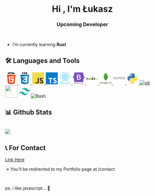 
<!-- <a href="#"><img  width="60%" height="auto" src="programmer.svg" height="175px"/></a> -->

<h1 align="center">Hi , I'm Łukasz</h1>
<h3 align="center">Upcoming Developer</h3>
<br>


-  I’m currently learning **Rust**


<p align="left">
</p>

## 🛠 Languages and Tools
<p align="left"> 

<a href="https://www.w3.org/html/" target="_blank" rel="noreferrer"> <img src="https://raw.githubusercontent.com/devicons/devicon/master/icons/html5/html5-original-wordmark.svg" alt="html5" width="40" height="40"/> </a><a href="https://www.w3schools.com/css/" target="_blank" rel="noreferrer"> <img src="https://raw.githubusercontent.com/devicons/devicon/master/icons/css3/css3-original-wordmark.svg" alt="css3" width="40" height="40"/> </a><a href="https://developer.mozilla.org/en-US/docs/Web/JavaScript" target="_blank" rel="noreferrer"> <img src="https://raw.githubusercontent.com/devicons/devicon/master/icons/javascript/javascript-original.svg" alt="javascript" width="40" height="40"/> </a><img src="https://github.com/devicons/devicon/blob/master/icons/typescript/typescript-original.svg" title="Typescript" alt="Typrscript" width="40" height="40"/>  <a href="https://reactjs.org/" target="_blank" rel="noreferrer"> <img src="https://raw.githubusercontent.com/devicons/devicon/master/icons/react/react-original-wordmark.svg" alt="react" width="40" height="40"/> </a> <a href="https://getbootstrap.com" target="_blank" rel="noreferrer"> <img src="https://raw.githubusercontent.com/devicons/devicon/master/icons/bootstrap/bootstrap-plain-wordmark.svg" alt="bootstrap" width="40" height="40"/> </a><a href="https://nodejs.org" target="_blank" rel="noreferrer"> <img src="https://raw.githubusercontent.com/devicons/devicon/master/icons/nodejs/nodejs-original-wordmark.svg" alt="nodejs" width="40" height="40"/> </a> <a href="https://www.mongodb.com/" target="_blank" rel="noreferrer"> <img src="https://raw.githubusercontent.com/devicons/devicon/master/icons/mongodb/mongodb-original-wordmark.svg" alt="mongodb" width="40" height="40"/> </a><a href="https://expressjs.com" target="_blank" rel="noreferrer"> <img src="https://raw.githubusercontent.com/devicons/devicon/master/icons/express/express-original-wordmark.svg" alt="express" width="40" height="40"/> </a> <a href="https://www.python.org" target="_blank" rel="noreferrer"> <img src="https://raw.githubusercontent.com/devicons/devicon/master/icons/python/python-original.svg" alt="python" width="40" height="40"/> </a> <a href="https://git-scm.com/" target="_blank" rel="noreferrer"> <img src="https://www.vectorlogo.zone/logos/git-scm/git-scm-icon.svg" alt="git" width="40" height="40"/> </a>
 <a href="https://ejs.co/"><img src="https://progsoft.net/images/ejs-icon-bccf3f017751a71ee75c69021ee1020fc0d9067e.jpg" width="40" height="40"></a>  <img src="https://github.com/devicons/devicon/blob/master/icons/tailwindcss/tailwindcss-plain.svg" title="Tailwind" alt="Tailwind" width="40" height="40"/><img src="https://encrypted-tbn0.gstatic.com/images?q=tbn:ANd9GcQmVHxDxpFx6R4N6v5Z2SCRkUzqVlFRKmak3BwW67Y45raKeMS5OEGi74xkwOceRRf52Qc&usqp=CAU" title="Bash" alt="Bash" width="40" height="40"/>

 </p>

 ## 📊 Github Stats

  <br/>
    <a href="https://github.com/ThatLukaszGuy/github-readme-stats"><img alt=" " src="https://github-readme-stats.vercel.app/api?username=ThatLukaszGuy&show_icons=true&count_private=true&theme=react&hide_border=true&bg_color=0D1117" /></a>

 ## 📞 For Contact
<a href="https://portfolio-coral-omega-69.vercel.app/contact" target="_blank" rel="noreferrer" alt="link" >Link Here</a><p>-> You'll be redirected to my Portfolio page at /contact </p>
<br/>
<p align="left">ps: i like javascript... 🍉</p>
